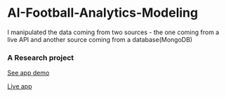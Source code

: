 # AI-Football-Analytics-Modeling
I manipulated the data coming from two sources - the one coming from a live API and another source coming from a database(MongoDB)

### A Research project

[See app demo](https://vimeo.com/812474379/eb5bc8f358)

[Live app](https://judeleonard-ai-football-analytics-modelling-app-1iwvwc.streamlit.app/)




